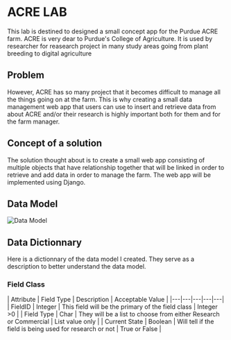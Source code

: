 # ACRE LAB #

This lab is destined to designed a small concept app for the Purdue ACRE farm. 
ACRE is very dear to Purdue's College of Agriculture. It is used by researcher for reasearch project 
in many study areas going from plant breeding to digital agriculture


## Problem ##

However, ACRE has so many project that it becomes difficult to manage all the things going on at the farm. This is why creating a small data management web app that users can use to insert and retrieve data from about ACRE and/or
their research is highly important both for them and for the farm manager.

## Concept of a solution ## 

The solution thought about is to create a small web app consisting of multiple objects that have relationship together that will be linked in order to retrieve and add data in order to manage the farm. The web app will be implemented using Django.

## Data Model ##

![Data Model](https://github.com/uelpalmer12/Uel-ASM591-Labs/edit/main/Lab4/images/datamodel.png)


## Data Dictionnary ##

Here is a dictionnary of the data model I created. They serve as a description to better understand the data model.

### Field Class ###

| Attribute  |  Field Type |  Description | Acceptable Value  |
|---|---|---|---|---|
|  FieldID |  Integer | This field will be the primary of the field class  |  Integer >0 |
|  Field Type | Char  |  They will be a list to choose from either Research or Commercial | List value only  |
|  Current State | Boolean  |  Will tell if the field is being used for research or not |  True or False |